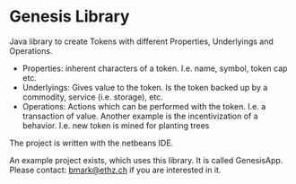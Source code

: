 # Genesis Library

Java library to create Tokens with different Properties, Underlyings and Operations.

* Properties: inherent characters of a token. I.e. name, symbol, token cap etc.
* Underlyings: Gives value to the token. Is the token backed up by a commodity, service (i.e. storage), etc.
* Operations: Actions which can be performed with the token. I.e. a transaction of value. Another example is the incentivization of a behavior. I.e. new token is mined for planting trees

The project is written with the netbeans IDE.

An example project exists, which uses this library. It is called GenesisApp. Please contact: bmark@ethz.ch if you are interested in it.
